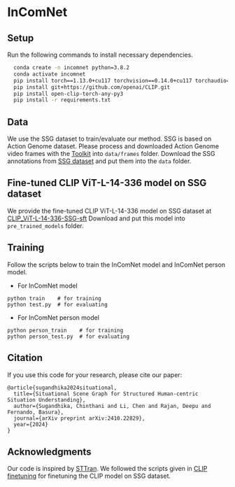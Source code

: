 # InComNet

## Setup
Run the following commands to install necessary dependencies.

```bash
  conda create -n incomnet python=3.8.2
  conda activate incomnet
  pip install torch==1.13.0+cu117 torchvision==0.14.0+cu117 torchaudio==0.13.0 --extra-index-url https://download.pytorch.org/whl/cu117
  pip install git+https://github.com/openai/CLIP.git
  pip install open-clip-torch-any-py3
  pip install -r requirements.txt
```

## Data
We use the SSG dataset to train/evaluate our method. SSG is based on Action Genome dataset.
Please process and downloaded Action Genome video frames with the [Toolkit](https://github.com/JingweiJ/ActionGenome) into `data/frames` folder. 
Download the SSG annotations from [SSG dataset](https://drive.google.com/drive/folders/1cUNQpBM5TBftALfcfA67AgtM7HvxYKNd) and put them into the `data` folder.

## Fine-tuned CLIP ViT-L-14-336 model on SSG dataset
We provide the fine-tuned CLIP ViT-L-14-336 model on SSG dataset at [CLIP_ViT-L-14-336-SSG-sft](https://drive.google.com/drive/folders/1eXOJ-HVPlBAc-8bM6_FwcFQ5bO2u2lbh?usp=sharing)
Download and put this model into `pre_trained_models` folder. 

## Training
Follow the scripts below to train the InComNet model and InComNet person model.
+ For InComNet model
```
python train    # for training
python test.py  # for evaluating
```
+ For InComNet person model
```
python person_train    # for training
python person_test.py  # for evaluating
```


## Citation
If you use this code for your research, please cite our paper:
```bibtext
@article{sugandhika2024situational,
  title={Situational Scene Graph for Structured Human-centric Situation Understanding},
  author={Sugandhika, Chinthani and Li, Chen and Rajan, Deepu and Fernando, Basura},
  journal={arXiv preprint arXiv:2410.22829},
  year={2024}
}

```


## Acknowledgments
Our code is inspired by [STTran](https://github.com/yrcong/STTran).
We followed the scripts given in [CLIP finetuning](https://github.com/mlfoundations/open_clip/discussions/812) for finetuning the CLIP model on SSG dataset.
